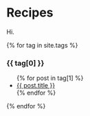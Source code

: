 # Recipes

<div class="tags">

Hi.

{% for tag in site.tags %}
  <h3>{{ tag[0] }}</h3>
  <ul>
    {% for post in tag[1] %}
      <li><a href="{{ site.url }}{{ post.url }}">{{ post.title }}</a></li>
    {% endfor %}
  </ul>
{% endfor %}  

</div>
